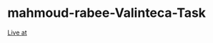 # mahmoud-rabee-Valinteca-Task
[Live at ](https://mahmoud-rabee.github.io/Valinteca-Task-mahmoud-rabee/)
